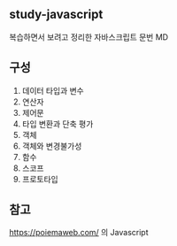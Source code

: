## study-javascript
복습하면서 보려고 정리한 자바스크립트 문번 MD

## 구성
01. 데이터 타입과 변수
02. 연산자
03. 제어문
04. 타입 변환과 단축 평가
05. 객체
06. 객체와 변경불가성
07. 함수
08. 스코프
09. 프로토타입


## 참고
https://poiemaweb.com/ 의 Javascript
